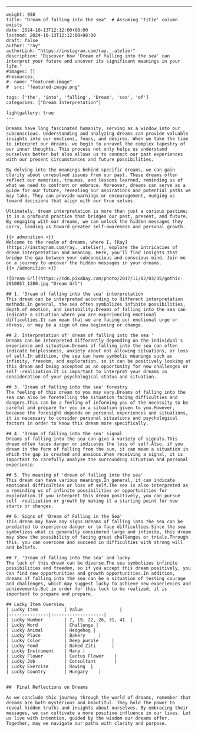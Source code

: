 ---
    weight: 958
    title: "Dream of falling into the sea"  # Assuming 'title' column exists
    date: 2024-10-13T12:12:00+08:00
    lastmod: 2024-10-13T12:12:00+08:00
    draft: false
    author: "ray"
    authorLink: "https://instagram.com/ray._.atelier"
    description: "Discover how 'Dream of falling into the sea' can interpret your future and uncover its significant meanings in your life."
    #images: []
    #resources:
    #- name: "featured-image"
    #  src: "featured-image.png"
    
    tags: ['the', 'into', 'falling', 'Dream', 'sea', 'of']
    categories: ["Dream Interpretation"]
    
    lightgallery: true
    ---
    
    Dreams have long fascinated humanity, serving as a window into our subconscious. Understanding and analyzing dreams can provide valuable insights into our emotions, fears, and desires. When we take the time to interpret our dreams, we begin to unravel the complex tapestry of our inner thoughts. This process not only helps us understand ourselves better but also allows us to connect our past experiences with our present circumstances and future possibilities.
    
    By delving into the meanings behind specific dreams, we can gain clarity about unresolved issues from our past. These dreams often reflect our memories, traumas, and lessons learned, reminding us of what we need to confront or embrace. Moreover, dreams can serve as a guide for our future, revealing our aspirations and potential paths we may take. They can provide warnings or encouragement, nudging us toward decisions that align with our true selves.
    
    Ultimately, dream interpretation is more than just a curious pastime; it is a profound practice that bridges our past, present, and future. By engaging with our dreams, we can unlock the hidden messages they carry, leading us toward greater self-awareness and personal growth.
    
    {{< admonition >}}
    Welcome to the realm of dreams, where I, [Ray](https://instagram.com/ray._.atelier), explore the intricacies of dream interpretation and meaning. Here, you’ll find insights that bridge the gap between your subconscious and conscious mind. Join me on a journey to uncover the hidden messages in your dreams.
    {{< /admonition >}}
    
    ![Dream Grl](https://cdn.pixabay.com/photo/2017/11/02/03/35/gothic-2910057_1280.jpg "Dream Grl")
    
    ## 1. 'Dream of falling into the sea' interpretation
    This dream can be interpreted according to different interpretation methods.In general, the sea often symbolizes infinite possibilities, depth of emotion, and instability.Dreams of falling into the sea can indicate a situation where you are experiencing emotional difficulties.It can mean that we are facing our emotional urge or stress, or may be a sign of new beginning or change.
    
    ## 2. Interpretation of' dream of falling into the sea '
    Dreams can be interpreted differently depending on the individual's experience and situation.Dreams of falling into the sea can often indicate helplessness, anxiety about not allowing situations, or loss of self.In addition, the sea can have symbolic meanings such as infinity, freedom, and exploration, so it can be positively looking at this dream and being accepted as an opportunity for new challenges or self -realization.It is important to interpret your dreams in consideration of your psychological status and situation.
    
    ## 3. 'Dream of falling into the sea' forestry
    The feeling of this dream to you may vary.Dreams of falling into the sea can also be foretelling the situation facing difficulties and dangers.This can be a feeling of informing you of the necessity to be careful and prepare for you in a situation given to you.However, because the foresight depends on personal experiences and situations, it is necessary to consider personal situations and psychological factors in order to know this dream more specifically.
    
    ## 4. 'Dream of falling into the sea' signal
    Dreams of falling into the sea can give a variety of signals.This dream often faces danger or indicates the loss of self.Also, if you dream in the form of falling from the sun, it can mean a situation in which the gap is created and anxious.When receiving a signal, it is important to carefully analyze the surrounding situation and personal experience.
    
    ## 5. The meaning of 'dream of falling into the sea'
    This dream can have various meanings.In general, it can indicate emotional difficulties or loss of self.The sea is also interpreted as a reminding us of infinite possibilities or opportunities for exploration.If you interpret this dream positively, you can pursue self -realization or growth by making it a starting point for new starts or changes.
    
    ## 6. Signs of 'Dream of Falling in the Sea'
    This dream may have any signs.Dreams of falling into the sea can be predicted to experience danger or to face difficulties.Since the sea symbolizes what is generally considered large and infinite, this dream may show the possibility of facing great challenges or trials.Through this, you can overcome and succeed in difficulties with strong will and beliefs.
    
    ## 7. 'Dream of falling into the sea' and lucky
    The luck of this dream can be diverse.The sea symbolizes infinite possibilities and freedom, so if you accept this dream positively, you can find new opportunities and growth opportunities.In addition, dreams of falling into the sea can be a situation of testing courage and challenges, which may suggest lucky to achieve new experiences and achievements.But in order for this luck to be realized, it is important to prepare and prepare.
    
    ## Lucky Item Overview
    | Lucky Item          | Value              |
    |---------------|--------------------|
    | Lucky Number        | 7, 19, 22, 26, 31, 41  |
    | Lucky Word          | Challenge |
    | Lucky Animal        | Hedgehog |
    | Lucky Place         | Bakery     |
    | Lucky Color         | Deep purple     |
    | Lucky Food          | Baked Ziti      |
    | Lucky Instrument    | Harp |
    | Lucky Flower        | Cactus Flower    |
    | Lucky Job           | Consultant       |
    | Lucky Exercise      | Rowing  |
    | Lucky Country       | Hungary    |
    
    
    ##  Final Reflections on Dreams
    
    As we conclude this journey through the world of dreams, remember that dreams are both mysterious and beautiful. They hold the power to reveal hidden truths and insights about ourselves. By embracing their messages, we can cultivate a more positive influence in our lives. Let us live with intention, guided by the wisdom our dreams offer. Together, may we navigate our paths with clarity and purpose.
    